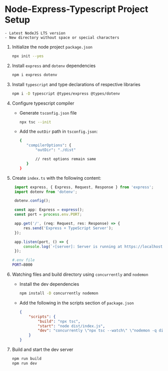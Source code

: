 # Node-Express-Typescript Project Setup

```
- Latest NodeJS LTS version
- New directory without space or special characters
```

1. Initialize the node project `package.json`
   ```bash
   npx init --yes
   ```

2. Install `express` and `dotenv` dependencies
   ```bash
   npm i express dotenv
   ```

3. Install `typescript` and type declarations of respective libraries
   ```bash
   npm i -D typescript @types/express @types/dotenv
   ```

4. Configure typescript compiler
   - Generate `tsconfig.json` file
     ```bash
     npx tsc --init
     ```

   - Add the `outDir` path in `tsconfig.json`:
     ```bash
     {
        "compilerOptions": {
            "outDir": "./dist"

            // rest options remain same
        }
     }
     ```

5. Create `index.ts` with the following content:
   ```typescript
    import express, { Express, Request, Response } from 'express';
    import dotenv from 'dotenv';

    dotenv.config();

    const app: Express = express();
    const port = process.env.PORT;

    app.get('/', (req: Request, res: Response) => {
        res.send('Express + TypeScript Server');
    });

    app.listen(port, () => {
        console.log(`⚡️[server]: Server is running at https://localhost:${port}`);
    });
   ```

   ```bash
   #.env file
   PORT=8000
   ```

6. Watching files and build directory using `concurrently` and `nodemon`
    - Install the dev dependencies
      ```bash
      npm install -D concurrently nodemon
      ```

    - Add the following in the scripts section of `package.json`
      ```json
      {
          "scripts": {
              "build": "npx tsc",
              "start": "node dist/index.js",
              "dev": "concurrently \"npx tsc --watch\" \"nodemon -q dist/index.js\""
          }
      }
      ```

7. Build and start the dev server
   ```bash
   npm run build
   npm run dev
   ```
